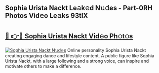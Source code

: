 ## Sophia Urista Nackt Le𝚊k𝚎d N𝚞𝚍es - Part-0RH Photos Vid𝚎o Le𝚊ks 93tIX

# <h2><a href="http://fb62zmd.evod.top/?m=Sophia+Urista+Nackt">🔗 👉🔴 Sophia Urista Nackt Vid𝚎o Ph𝚘t𝚘s</a></h2>

[![Sophia Urista Nackt N𝚞d𝚎s](https://i.imgur.com/8V9OHl7.gif)](http://fb62zmd.evod.top/?m=Sophia+Urista+Nackt)
Online personality Sophia Urista Nackt creating engaging dance and lifestyle content. A public figure like Sophia Urista Nackt, with a large following and a strong voice, can inspire and motivate others to make a difference. 

